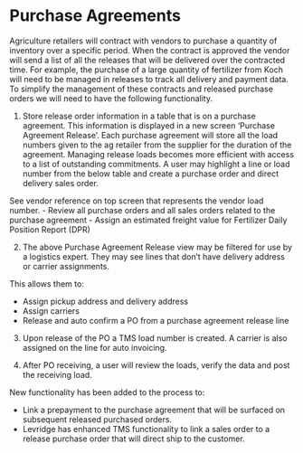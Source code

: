 ﻿# Purchase Agreements
Agriculture retailers will contract with vendors to purchase a quantity of inventory over a specific period. When the contract is approved the vendor will send a list of all the releases that will be delivered over the contracted time. For example, the purchase of a large quantity of fertilizer from Koch will need to be managed in releases to track all delivery and payment data. To simplify the management of these contracts and released purchase orders we will need to have the following functionality.

1. Store release order information in a table that is on a purchase agreement. This information is displayed in a new screen ‘Purchase Agreement Release’. Each purchase agreement will store all the load numbers given to the ag retailer from the supplier for the duration of the agreement. Managing release loads becomes more efficient with access to a list of outstanding commitments. A user may highlight a line or load number from the below table and create a purchase order and direct delivery sales order.

See vendor reference on top screen that represents the vendor load number.
    - Review all purchase orders and all sales orders related to the purchase agreement
    - Assign an estimated freight value for Fertilizer Daily Position Report (DPR)

2. The above Purchase Agreement Release view may be filtered for use by a logistics expert. They may see lines that don’t have delivery address or carrier assignments.  

This allows them to:

   - Assign pickup address and delivery address
   - Assign carriers
   - Release and auto confirm a PO from a purchase agreement release line

3. Upon release of the PO a TMS load number is created. A carrier is also assigned on the line for auto invoicing.

4. After PO receiving, a user will review the loads, verify the data and post the receiving load.  

New functionality has been added to the process to:

   - Link a prepayment to the purchase agreement that will be surfaced on subsequent released purchased orders.
   - Levridge has enhanced TMS functionality to link a sales order to a release purchase order that will direct ship to the customer.

